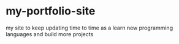 # my-portfolio-site
my site to keep updating time to time as a learn new programming languages and build more projects
